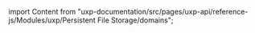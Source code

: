 
import Content from "uxp-documentation/src/pages/uxp-api/reference-js/Modules/uxp/Persistent File Storage/domains";

<Content query="product=xd"/>

